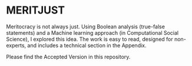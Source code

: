 # MERITJUST
Meritocracy is not always just. Using Boolean analysis (true-false statements) and a Machine learning approach (in Computational Social Science), I explored this idea. The work is easy to read, designed for non-experts, and includes a technical section in the Appendix.

Please find the Accepted Version in this repository.
